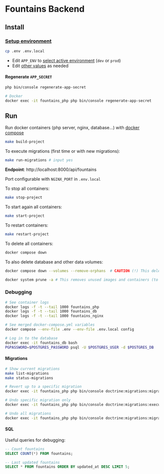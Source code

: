 # Fountains Backend

## Install

### [Setup environment](https://symfony.com/doc/current/configuration.html#configuration-based-on-environment-variables)

```sh
cp .env .env.local
```

- Edit `APP_ENV` to [select active environment](https://symfony.com/doc/current/configuration.html#selecting-the-active-environment) (`dev` or `prod`)
- Edit [other values](https://symfony.com/doc/current/configuration.html#overriding-environment-values-via-env-local) as needed

#### Regenerate `APP_SECRET`

```sh
php bin/console regenerate-app-secret

# Docker
docker exec -it fountains_php php bin/console regenerate-app-secret
```

## Run

Run docker containers (php server, nginx, database...) with [docker compose](https://docs.docker.com/compose/install/)

```sh
make build-project
```

To execute migrations (first time or with new migrations):

```sh
make run-migrations # input yes
```

**Endpoint**: http://localhost:8000/api/fountains

Port configurable with `NGINX_PORT` in `.env.local`

To stop all containers:

```sh
make stop-project
```

To start again all containers:

```sh
make start-project
```

To restart containers:

```sh
make restart-project
```

To delete all containers:

```sh
docker compose down
```

To also delete database and other data volumes:

```sh
docker compose down --volumes --remove-orphans  # CAUTION (!) This deletes all data!

docker system prune -a # This removes unused images and containers (to clear storage)
```

### Debugging

```sh
# See container logs
docker logs -f -t --tail 1000 fountains_php
docker logs -f -t --tail 1000 fountains_db
docker logs -f -t --tail 1000 fountains_nginx

# See merged docker-compose.yml variables
docker compose --env-file .env --env-file .env.local config

# Log in to the database
docker exec -it fountains_db bash
PGPASSWORD=$POSTGRES_PASSWORD psql -U $POSTGRES_USER -d $POSTGRES_DB
```

#### Migrations

```sh
# Show current migrations
make list-migrations
make status-migrations

# Revert up to a specific migration
docker exec -it fountains_php php bin/console doctrine:migrations:migrate DoctrineMigrations\\Version20240613092837

# Undo specific migration only
docker exec -it fountains_php php bin/console doctrine:migrations:execute --down DoctrineMigrations\\Version20240613092837

# Undo all migrations
docker exec -it fountains_php php bin/console doctrine:migrations:migrate 0
```

#### SQL

Useful queries for debugging:

```sql
-- Count fountains
SELECT COUNT(*) FROM fountains;

-- Last updated fountains
SELECT * FROM fountains ORDER BY updated_at DESC LIMIT 5;
```
